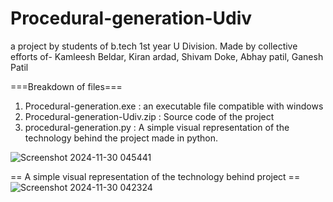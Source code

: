 # Procedural-generation-Udiv
a project by students of b.tech 1st year U Division. Made by collective efforts of-
Kamleesh Beldar,
Kiran ardad,
Shivam Doke,
Abhay patil,
Ganesh Patil

===Breakdown of files===
1) Procedural-generation.exe : an executable file compatible with windows
2)  Procedural-generation-Udiv.zip : Source code of the project
3)  procedural-generation.py : A simple visual representation of the technology behind the project made in python.
 
![Screenshot 2024-11-30 045441](https://github.com/user-attachments/assets/45c3e8a9-f3f0-43c1-8669-f333ca906453)

== A simple visual representation of the technology behind project ==
![Screenshot 2024-11-30 042324](https://github.com/user-attachments/assets/56911561-9989-42bf-a227-c6bb857be949)
